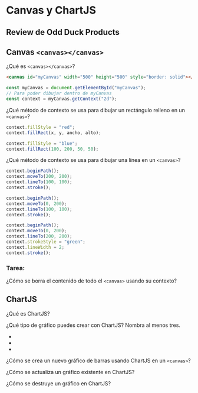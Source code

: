 # Canvas y ChartJS

## Review de **Odd Duck Products**

## Canvas `<canvas></canvas>`

¿Qué es `<canvas></canvas>`?

```html
<canvas id="myCanvas" width="500" height="500" style="border: solid"></canvas>
```

```js
const myCanvas = document.getElementById("myCanvas");
// Para poder dibujar dentro de myCanvas
const context = myCanvas.getContext("2d");
```

¿Qué método de contexto se usa para dibujar un rectángulo relleno en un `<canvas>`?

```js
context.fillStyle = "red";
context.fillRect(x, y, ancho, alto);

context.fillStyle = "blue";
context.fillRect(100, 200, 50, 50);
```

¿Qué método de contexto se usa para dibujar una línea en un `<canvas>`?

```js
context.beginPath();
context.moveTo(200, 200);
context.lineTo(100, 100);
context.stroke();

context.beginPath();
context.moveTo(0, 200);
context.lineTo(100, 100);
context.stroke();

context.beginPath();
context.moveTo(0, 200);
context.lineTo(200, 200);
context.strokeStyle = "green";
context.lineWidth = 2;
context.stroke();
```

### Tarea:

¿Cómo se borra el contenido de todo el `<canvas>` usando su contexto?

## ChartJS

¿Qué es ChartJS?

¿Qué tipo de gráfico puedes crear con ChartJS? Nombra al menos tres.

-
-
-

¿Cómo se crea un nuevo gráfico de barras usando ChartJS en un `<canvas>`?

¿Cómo se actualiza un gráfico existente en ChartJS?

¿Cómo se destruye un gráfico en ChartJS?
